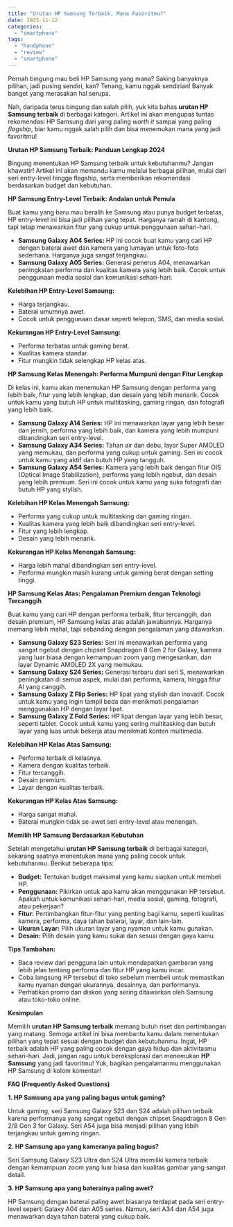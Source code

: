```yaml
---
title: "Urutan HP Samsung Terbaik, Mana Favoritmu?"
date: 2025-11-12
categories: 
  - "smartphone"
tags: 
  - "handphone"
  - "review"
  - "smartphone"
---
```


Pernah bingung mau beli HP Samsung yang mana? Saking banyaknya pilihan, jadi pusing sendiri, kan? Tenang, kamu nggak sendirian! Banyak banget yang merasakan hal serupa.

Nah, daripada terus bingung dan salah pilih, yuk kita bahas **urutan HP Samsung terbaik** di berbagai kategori. Artikel ini akan mengupas tuntas rekomendasi HP Samsung dari yang paling _worth it_ sampai yang paling _flagship_, biar kamu nggak salah pilih dan bisa menemukan mana yang jadi favoritmu!

**Urutan HP Samsung Terbaik: Panduan Lengkap 2024**

Bingung menentukan HP Samsung terbaik untuk kebutuhanmu? Jangan khawatir! Artikel ini akan memandu kamu melalui berbagai pilihan, mulai dari seri entry-level hingga flagship, serta memberikan rekomendasi berdasarkan budget dan kebutuhan.

**HP Samsung Entry-Level Terbaik: Andalan untuk Pemula**

Buat kamu yang baru mau beralih ke Samsung atau punya budget terbatas, HP entry-level ini bisa jadi pilihan yang tepat. Harganya ramah di kantong, tapi tetap menawarkan fitur yang cukup untuk penggunaan sehari-hari.

- **Samsung Galaxy A04 Series:** HP ini cocok buat kamu yang cari HP dengan baterai awet dan kamera yang lumayan untuk foto-foto sederhana. Harganya juga sangat terjangkau.
- **Samsung Galaxy A05 Series:** Generasi penerus A04, menawarkan peningkatan performa dan kualitas kamera yang lebih baik. Cocok untuk penggunaan media sosial dan komunikasi sehari-hari.

**Kelebihan HP Entry-Level Samsung:**

- Harga terjangkau.
- Baterai umumnya awet.
- Cocok untuk penggunaan dasar seperti telepon, SMS, dan media sosial.

**Kekurangan HP Entry-Level Samsung:**

- Performa terbatas untuk gaming berat.
- Kualitas kamera standar.
- Fitur mungkin tidak selengkap HP kelas atas.

**HP Samsung Kelas Menengah: Performa Mumpuni dengan Fitur Lengkap**

Di kelas ini, kamu akan menemukan HP Samsung dengan performa yang lebih baik, fitur yang lebih lengkap, dan desain yang lebih menarik. Cocok untuk kamu yang butuh HP untuk multitasking, gaming ringan, dan fotografi yang lebih baik.

- **Samsung Galaxy A14 Series:** HP ini menawarkan layar yang lebih besar dan jernih, performa yang lebih baik, dan kamera yang lebih mumpuni dibandingkan seri entry-level.
- **Samsung Galaxy A34 Series:** Tahan air dan debu, layar Super AMOLED yang memukau, dan performa yang cukup untuk gaming. Seri ini cocok untuk kamu yang aktif dan butuh HP yang tangguh.
- **Samsung Galaxy A54 Series:** Kamera yang lebih baik dengan fitur OIS (Optical Image Stabilization), performa yang lebih ngebut, dan desain yang lebih premium. Seri ini cocok untuk kamu yang suka fotografi dan butuh HP yang stylish.

**Kelebihan HP Kelas Menengah Samsung:**

- Performa yang cukup untuk multitasking dan gaming ringan.
- Kualitas kamera yang lebih baik dibandingkan seri entry-level.
- Fitur yang lebih lengkap.
- Desain yang lebih menarik.

**Kekurangan HP Kelas Menengah Samsung:**

- Harga lebih mahal dibandingkan seri entry-level.
- Performa mungkin masih kurang untuk gaming berat dengan setting tinggi.

**HP Samsung Kelas Atas: Pengalaman Premium dengan Teknologi Tercanggih**

Buat kamu yang cari HP dengan performa terbaik, fitur tercanggih, dan desain premium, HP Samsung kelas atas adalah jawabannya. Harganya memang lebih mahal, tapi sebanding dengan pengalaman yang ditawarkan.

- **Samsung Galaxy S23 Series:** Seri ini menawarkan performa yang sangat ngebut dengan chipset Snapdragon 8 Gen 2 for Galaxy, kamera yang luar biasa dengan kemampuan zoom yang mengesankan, dan layar Dynamic AMOLED 2X yang memukau.
- **Samsung Galaxy S24 Series:** Generasi terbaru dari seri S, menawarkan peningkatan di semua aspek, mulai dari performa, kamera, hingga fitur AI yang canggih.
- **Samsung Galaxy Z Flip Series:** HP lipat yang stylish dan inovatif. Cocok untuk kamu yang ingin tampil beda dan menikmati pengalaman menggunakan HP dengan layar lipat.
- **Samsung Galaxy Z Fold Series:** HP lipat dengan layar yang lebih besar, seperti tablet. Cocok untuk kamu yang sering multitasking dan butuh layar yang luas untuk bekerja atau menikmati konten multimedia.

**Kelebihan HP Kelas Atas Samsung:**

- Performa terbaik di kelasnya.
- Kamera dengan kualitas terbaik.
- Fitur tercanggih.
- Desain premium.
- Layar dengan kualitas terbaik.

**Kekurangan HP Kelas Atas Samsung:**

- Harga sangat mahal.
- Baterai mungkin tidak se-awet seri entry-level atau menengah.

**Memilih HP Samsung Berdasarkan Kebutuhan**

Setelah mengetahui **urutan HP Samsung terbaik** di berbagai kategori, sekarang saatnya menentukan mana yang paling cocok untuk kebutuhanmu. Berikut beberapa tips:

- **Budget:** Tentukan budget maksimal yang kamu siapkan untuk membeli HP.
- **Penggunaan:** Pikirkan untuk apa kamu akan menggunakan HP tersebut. Apakah untuk komunikasi sehari-hari, media sosial, gaming, fotografi, atau pekerjaan?
- **Fitur:** Pertimbangkan fitur-fitur yang penting bagi kamu, seperti kualitas kamera, performa, daya tahan baterai, layar, dan lain-lain.
- **Ukuran Layar:** Pilih ukuran layar yang nyaman untuk kamu gunakan.
- **Desain:** Pilih desain yang kamu sukai dan sesuai dengan gaya kamu.

**Tips Tambahan:**

- Baca review dari pengguna lain untuk mendapatkan gambaran yang lebih jelas tentang performa dan fitur HP yang kamu incar.
- Coba langsung HP tersebut di toko sebelum membeli untuk memastikan kamu nyaman dengan ukurannya, desainnya, dan performanya.
- Perhatikan promo dan diskon yang sering ditawarkan oleh Samsung atau toko-toko online.

**Kesimpulan**

Memilih **urutan HP Samsung terbaik** memang butuh riset dan pertimbangan yang matang. Semoga artikel ini bisa membantu kamu dalam menentukan pilihan yang tepat sesuai dengan budget dan kebutuhanmu. Ingat, HP terbaik adalah HP yang paling cocok dengan gaya hidup dan aktivitasmu sehari-hari. Jadi, jangan ragu untuk bereksplorasi dan menemukan **HP Samsung** yang jadi favoritmu! Yuk, bagikan pengalamanmu menggunakan HP Samsung di kolom komentar!

**FAQ (Frequently Asked Questions)**

**1\. HP Samsung apa yang paling bagus untuk gaming?**

Untuk gaming, seri Samsung Galaxy S23 dan S24 adalah pilihan terbaik karena performanya yang sangat ngebut dengan chipset Snapdragon 8 Gen 2/8 Gen 3 for Galaxy. Seri A54 juga bisa menjadi pilihan yang lebih terjangkau untuk gaming ringan.

**2\. HP Samsung apa yang kameranya paling bagus?**

Seri Samsung Galaxy S23 Ultra dan S24 Ultra memiliki kamera terbaik dengan kemampuan zoom yang luar biasa dan kualitas gambar yang sangat detail.

**3\. HP Samsung apa yang baterainya paling awet?**

HP Samsung dengan baterai paling awet biasanya terdapat pada seri entry-level seperti Galaxy A04 dan A05 series. Namun, seri A34 dan A54 juga menawarkan daya tahan baterai yang cukup baik.
